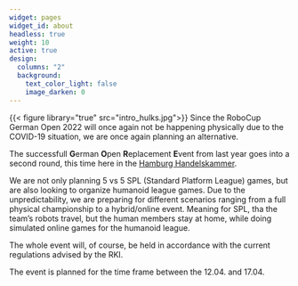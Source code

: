 ```yaml
---
widget: pages
widget_id: about
headless: true
weight: 10
active: true
design:
  columns: "2"
  background:
    text_color_light: false
    image_darken: 0
---
```

{{< figure library="true" src="intro_hulks.jpg">}}
Since the RoboCup German Open 2022 will once again not be happening physically due to the COVID-19 situation, we are once again planning an alternative.

The successfull **G**erman **O**pen **R**eplacement **E**vent from last year goes into a second round, this time here in the [Hamburg Handelskammer](https://www.hk24.de/en/servicemarken/event-management).

We are not only planning 5 vs 5 SPL (Standard Platform League) games, but are also looking to organize humanoid league games.
Due to the unpredictability, we are preparing for different scenarios ranging from a full physical championship to a hybrid/online event.
Meaning for SPL, tha the team’s robots travel, but the human members stay at home, while doing simulated online games for the humanoid league.

The whole event will, of course, be held in accordance with the current regulations advised by the RKI.

The event is planned for the time frame between the 12.04. and 17.04.
